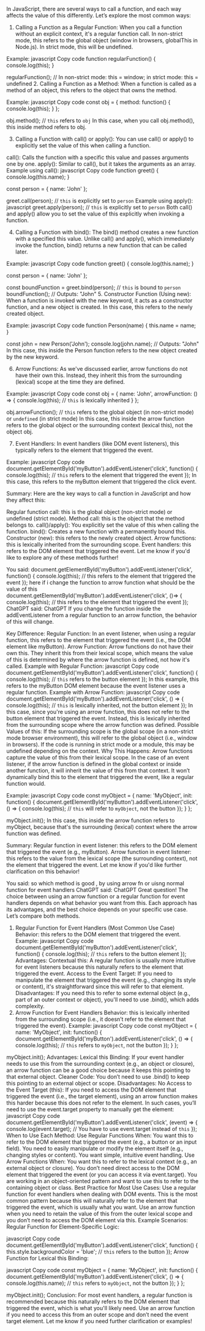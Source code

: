  In JavaScript, there are several ways to call a function, and each way affects the value of this differently. Let’s explore the most common ways:

1. Calling a Function as a Regular Function:
When you call a function without an explicit context, it's a regular function call. In non-strict mode, this refers to the global object (window in browsers, globalThis in Node.js). In strict mode, this will be undefined.

Example:
javascript
Copy code
function regularFunction() {
    console.log(this);
}

regularFunction();  // In non-strict mode: this = window; in strict mode: this = undefined
2. Calling a Function as a Method:
When a function is called as a method of an object, this refers to the object that owns the method.

Example:
javascript
Copy code
const obj = {
    method: function() {
        console.log(this);
    }
};

obj.method();  // `this` refers to `obj`
In this case, when you call obj.method(), this inside method refers to obj.

3. Calling a Function with call() or apply():
You can use call() or apply() to explicitly set the value of this when calling a function.

call(): Calls the function with a specific this value and passes arguments one by one.
apply(): Similar to call(), but it takes the arguments as an array.
Example using call():
javascript
Copy code
function greet() {
    console.log(this.name);
}

const person = {
    name: 'John'
};

greet.call(person);  // `this` is explicitly set to `person`
Example using apply():
javascript
greet.apply(person);  // `this` is explicitly set to `person`
Both call() and apply() allow you to set the value of this explicitly when invoking a function.

4. Calling a Function with bind():
The bind() method creates a new function with a specified this value. Unlike call() and apply(), which immediately invoke the function, bind() returns a new function that can be called later.

Example:
javascript
Copy code
function greet() {
    console.log(this.name);
}

const person = {
    name: 'John'
};

const boundFunction = greet.bind(person);  // `this` is bound to `person`
boundFunction();  // Outputs: "John"
5. Constructor Function (Using new):
When a function is invoked with the new keyword, it acts as a constructor function, and a new object is created. In this case, this refers to the newly created object.

Example:
javascript
Copy code
function Person(name) {
    this.name = name;
}

const john = new Person('John');
console.log(john.name);  // Outputs: "John"
In this case, this inside the Person function refers to the new object created by the new keyword.

6. Arrow Functions:
As we've discussed earlier, arrow functions do not have their own this. Instead, they inherit this from the surrounding (lexical) scope at the time they are defined.

Example:
javascript
Copy code
const obj = {
    name: 'John',
    arrowFunction: () => {
        console.log(this);  // `this` is lexically inherited
    }
};

obj.arrowFunction();  // `this` refers to the global object (in non-strict mode) or `undefined` (in strict mode)
In this case, this inside the arrow function refers to the global object or the surrounding context (lexical this), not the object obj.

7. Event Handlers:
In event handlers (like DOM event listeners), this typically refers to the element that triggered the event.

Example:
javascript
Copy code
document.getElementById('myButton').addEventListener('click', function() {
    console.log(this);  // `this` refers to the element that triggered the event
});
In this case, this refers to the myButton element that triggered the click event.

Summary:
Here are the key ways to call a function in JavaScript and how they affect this:

Regular function call: this is the global object (non-strict mode) or undefined (strict mode).
Method call: this is the object that the method belongs to.
call()/apply(): You explicitly set the value of this when calling the function.
bind(): Creates a new function with a permanently bound this.
Constructor (new): this refers to the newly created object.
Arrow functions: this is lexically inherited from the surrounding scope.
Event handlers: this refers to the DOM element that triggered the event.
Let me know if you'd like to explore any of these methods further!






You said:
document.getElementById('myButton').addEventListener('click', function() {
    console.log(this);  // this refers to the element that triggered the event
});
here if i change the function to arrow function what should be the value of this
document.getElementById('myButton').addEventListener('click', ()=> {
    console.log(this);  // this refers to the element that triggered the event
});
ChatGPT said:
ChatGPT
If you change the function inside the addEventListener from a regular function to an arrow function, the behavior of this will change.

Key Difference:
Regular Function: In an event listener, when using a regular function, this refers to the element that triggered the event (i.e., the DOM element like myButton).
Arrow Function: Arrow functions do not have their own this. They inherit this from their lexical scope, which means the value of this is determined by where the arrow function is defined, not how it's called.
Example with Regular Function:
javascript
Copy code
document.getElementById('myButton').addEventListener('click', function() {
    console.log(this);  // `this` refers to the button element
});
In this example, this refers to the myButton DOM element because the event listener uses a regular function.
Example with Arrow Function:
javascript
Copy code
document.getElementById('myButton').addEventListener('click', () => {
    console.log(this);  // `this` is lexically inherited, not the button element
});
In this case, since you're using an arrow function, this does not refer to the button element that triggered the event. Instead, this is lexically inherited from the surrounding scope where the arrow function was defined.
Possible Values of this:
If the surrounding scope is the global scope (in a non-strict mode browser environment), this will refer to the global object (i.e., window in browsers).
If the code is running in strict mode or a module, this may be undefined depending on the context.
Why This Happens:
Arrow functions capture the value of this from their lexical scope. In the case of an event listener, if the arrow function is defined in the global context or inside another function, it will inherit the value of this from that context. It won’t dynamically bind this to the element that triggered the event, like a regular function would.

Example:
javascript
Copy code
const myObject = {
    name: 'MyObject',
    init: function() {
        document.getElementById('myButton').addEventListener('click', () => {
            console.log(this);  // `this` will refer to `myObject`, not the button
        });
    }
};

myObject.init();
In this case, this inside the arrow function refers to myObject, because that's the surrounding (lexical) context where the arrow function was defined.

Summary:
Regular function in event listener: this refers to the DOM element that triggered the event (e.g., myButton).
Arrow function in event listener: this refers to the value from the lexical scope (the surrounding context), not the element that triggered the event.
Let me know if you'd like further clarification on this behavior!






You said:
so which method is good , by using arrow fn or uisng normal function for event handlers
ChatGPT said:
ChatGPT
Great question! The choice between using an arrow function or a regular function for event handlers depends on what behavior you want from this. Each approach has its advantages, and the best choice depends on your specific use case. Let’s compare both methods.

1. Regular Function for Event Handlers (Most Common Use Case)
Behavior:
this refers to the DOM element that triggered the event.
Example:
javascript
Copy code
document.getElementById('myButton').addEventListener('click', function() {
    console.log(this);  // `this` refers to the button element
});
Advantages:
Contextual this: A regular function is usually more intuitive for event listeners because this naturally refers to the element that triggered the event.
Access to the Event Target: If you need to manipulate the element that triggered the event (e.g., changing its style or content), it's straightforward since this will refer to that element.
Disadvantages:
If you need this to refer to some external object (e.g., part of an outer context or object), you'll need to use .bind(), which adds complexity.
2. Arrow Function for Event Handlers
Behavior:
this is lexically inherited from the surrounding scope (i.e., it doesn’t refer to the element that triggered the event).
Example:
javascript
Copy code
const myObject = {
    name: 'MyObject',
    init: function() {
        document.getElementById('myButton').addEventListener('click', () => {
            console.log(this);  // `this` refers to `myObject`, not the button
        });
    }
};

myObject.init();
Advantages:
Lexical this Binding: If your event handler needs to use this from the surrounding context (e.g., an object or closure), an arrow function can be a good choice because it keeps this pointing to that external object.
Cleaner Code: You don’t need to use .bind() to keep this pointing to an external object or scope.
Disadvantages:
No Access to the Event Target (this): If you need to access the DOM element that triggered the event (i.e., the target element), using an arrow function makes this harder because this does not refer to the element.
In such cases, you’ll need to use the event.target property to manually get the element:
javascript
Copy code
document.getElementById('myButton').addEventListener('click', (event) => {
    console.log(event.target);  // You have to use event.target instead of `this`
});
When to Use Each Method:
Use Regular Functions When:
You want this to refer to the DOM element that triggered the event (e.g., a button or an input field).
You need to easily manipulate or modify the element itself (e.g., changing styles or content).
You want simple, intuitive event handling.
Use Arrow Functions When:
You want this to refer to the lexical context (e.g., an external object or closure).
You don’t need direct access to the DOM element that triggered the event (or you can access it via event.target).
You are working in an object-oriented pattern and want to use this to refer to the containing object or class.
Best Practice for Most Use Cases:
Use a regular function for event handlers when dealing with DOM events. This is the most common pattern because this will naturally refer to the element that triggered the event, which is usually what you want.
Use an arrow function when you need to retain the value of this from the outer lexical scope and you don’t need to access the DOM element via this.
Example Scenarios:
Regular Function for Element-Specific Logic:

javascript
Copy code
document.getElementById('myButton').addEventListener('click', function() {
    this.style.backgroundColor = 'blue';  // `this` refers to the button
});
Arrow Function for Lexical this Binding:

javascript
Copy code
const myObject = {
    name: 'MyObject',
    init: function() {
        document.getElementById('myButton').addEventListener('click', () => {
            console.log(this.name);  // `this` refers to `myObject`, not the button
        });
    }
};

myObject.init();
Conclusion:
For most event handlers, a regular function is recommended because this naturally refers to the DOM element that triggered the event, which is what you'll likely need.
Use an arrow function if you need to access this from an outer scope and don’t need the event target element.
Let me know if you need further clarification or examples!